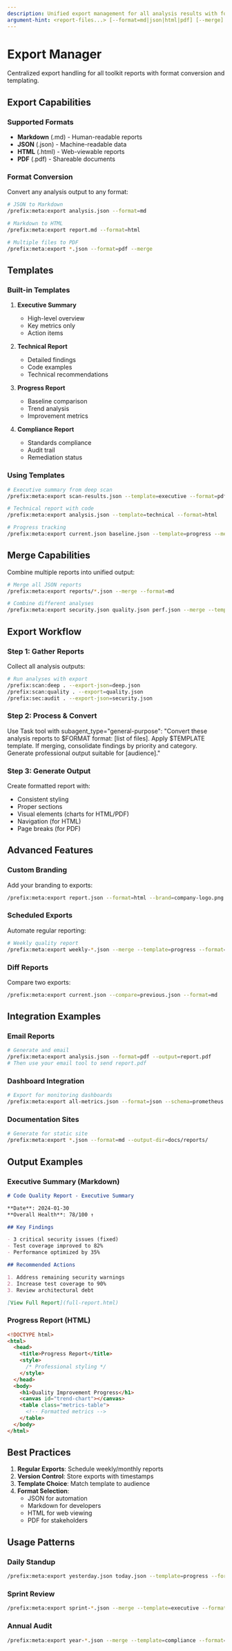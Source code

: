```yaml
---
description: Unified export management for all analysis results with format conversion
argument-hint: <report-files...> [--format=md|json|html|pdf] [--merge] [--template=name]
---
```


# Export Manager

Centralized export handling for all toolkit reports with format conversion and templating.

## Export Capabilities

### Supported Formats

- **Markdown** (.md) - Human-readable reports
- **JSON** (.json) - Machine-readable data
- **HTML** (.html) - Web-viewable reports
- **PDF** (.pdf) - Shareable documents

### Format Conversion

Convert any analysis output to any format:

```bash
# JSON to Markdown
/prefix:meta:export analysis.json --format=md

# Markdown to HTML
/prefix:meta:export report.md --format=html

# Multiple files to PDF
/prefix:meta:export *.json --format=pdf --merge
```

## Templates

### Built-in Templates

1. **Executive Summary**
   - High-level overview
   - Key metrics only
   - Action items
2. **Technical Report**

   - Detailed findings
   - Code examples
   - Technical recommendations

3. **Progress Report**

   - Baseline comparison
   - Trend analysis
   - Improvement metrics

4. **Compliance Report**
   - Standards compliance
   - Audit trail
   - Remediation status

### Using Templates

```bash
# Executive summary from deep scan
/prefix:meta:export scan-results.json --template=executive --format=pdf

# Technical report with code
/prefix:meta:export analysis.json --template=technical --format=html

# Progress tracking
/prefix:meta:export current.json baseline.json --template=progress --merge
```

## Merge Capabilities

Combine multiple reports into unified output:

```bash
# Merge all JSON reports
/prefix:meta:export reports/*.json --merge --format=md

# Combine different analyses
/prefix:meta:export security.json quality.json perf.json --merge --template=executive
```

## Export Workflow

### Step 1: Gather Reports

Collect all analysis outputs:

```bash
# Run analyses with export
/prefix:scan:deep . --export-json=deep.json
/prefix:scan:quality . --export=quality.json
/prefix:sec:audit . --export-json=security.json
```

### Step 2: Process & Convert

Use Task tool with subagent_type="general-purpose":
"Convert these analysis reports to $FORMAT format: [list of files]. Apply $TEMPLATE template. If merging, consolidate findings by priority and category. Generate professional output suitable for [audience]."

### Step 3: Generate Output

Create formatted report with:

- Consistent styling
- Proper sections
- Visual elements (charts for HTML/PDF)
- Navigation (for HTML)
- Page breaks (for PDF)

## Advanced Features

### Custom Branding

Add your branding to exports:

```bash
/prefix:meta:export report.json --format=html --brand=company-logo.png
```

### Scheduled Exports

Automate regular reporting:

```bash
# Weekly quality report
/prefix:meta:export weekly-*.json --merge --template=progress --format=pdf --output=week-{date}.pdf
```

### Diff Reports

Compare two exports:

```bash
/prefix:meta:export current.json --compare=previous.json --format=md
```

## Integration Examples

### Email Reports

```bash
# Generate and email
/prefix:meta:export analysis.json --format=pdf --output=report.pdf
# Then use your email tool to send report.pdf
```

### Dashboard Integration

```bash
# Export for monitoring dashboards
/prefix:meta:export all-metrics.json --format=json --schema=prometheus
```

### Documentation Sites

```bash
# Generate for static site
/prefix:meta:export *.json --format=md --output-dir=docs/reports/
```

## Output Examples

### Executive Summary (Markdown)

```markdown
# Code Quality Report - Executive Summary

**Date**: 2024-01-30
**Overall Health**: 78/100 ↑

## Key Findings

- 3 critical security issues (fixed)
- Test coverage improved to 82%
- Performance optimized by 35%

## Recommended Actions

1. Address remaining security warnings
2. Increase test coverage to 90%
3. Review architectural debt

[View Full Report](full-report.html)
```

### Progress Report (HTML)

```html
<!DOCTYPE html>
<html>
  <head>
    <title>Progress Report</title>
    <style>
      /* Professional styling */
    </style>
  </head>
  <body>
    <h1>Quality Improvement Progress</h1>
    <canvas id="trend-chart"></canvas>
    <table class="metrics-table">
      <!-- Formatted metrics -->
    </table>
  </body>
</html>
```

## Best Practices

1. **Regular Exports**: Schedule weekly/monthly reports
2. **Version Control**: Store exports with timestamps
3. **Template Choice**: Match template to audience
4. **Format Selection**:
   - JSON for automation
   - Markdown for developers
   - HTML for web viewing
   - PDF for stakeholders

## Usage Patterns

### Daily Standup

```bash
/prefix:meta:export yesterday.json today.json --template=progress --format=md
```

### Sprint Review

```bash
/prefix:meta:export sprint-*.json --merge --template=executive --format=pdf
```

### Annual Audit

```bash
/prefix:meta:export year-*.json --merge --template=compliance --format=pdf --output=audit-2024.pdf
```
